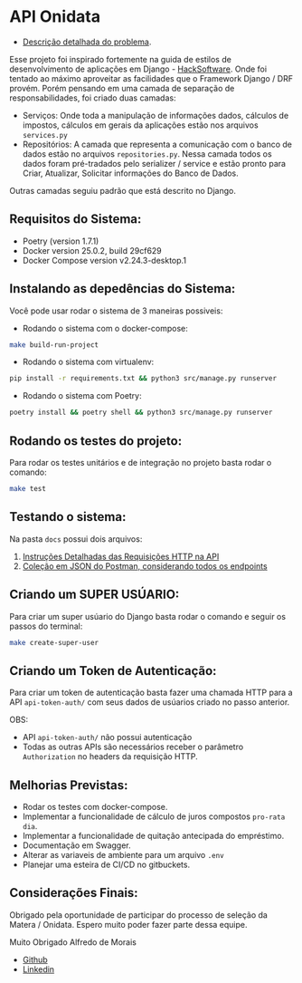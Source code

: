 # API Onidata

- [Descrição detalhada do problema](INTRUÇÕES.md).

Esse projeto foi inspirado fortemente na guida de estilos de desenvolvimento de aplicações em Django - [HackSoftware](https://github.com/HackSoftware/Django-Styleguide).
Onde foi tentado ao máximo aproveitar as facilidades que o Framework Django / DRF provém. Porém pensando em uma camada de separação de responsabilidades, foi criado duas camadas:

- Serviços: Onde toda a manipulação de informações dados, cálculos de impostos, cálculos em gerais da aplicações estão nos arquivos `services.py`
- Repositórios: A camada que representa a comunicação com o banco de dados estão no arquivos `repositories.py`. Nessa camada todos os dados foram pré-tradados pelo serializer / service e estão pronto para Criar, Atualizar, Solicitar informações do Banco de Dados.

Outras camadas seguiu padrão que está descrito no Django.

## Requisitos do Sistema:

- Poetry (version 1.7.1)
- Docker version 25.0.2, build 29cf629
- Docker Compose version v2.24.3-desktop.1

## Instalando as depedências do Sistema:

Você pode usar rodar o sistema de 3 maneiras possiveis: 

- Rodando o sistema com o docker-compose:

```bash
make build-run-project
```

- Rodando o sistema com virtualenv:

```bash
pip install -r requirements.txt && python3 src/manage.py runserver
```

- Rodando o sistema com Poetry:

```bash
poetry install && poetry shell && python3 src/manage.py runserver
```

## Rodando os testes do projeto:

Para rodar os testes unitários e de integração no projeto basta rodar o comando:

```bash
make test
```

## Testando o sistema:

Na pasta `docs` possui dois arquivos:

1. [Instruções Detalhadas das Requisições HTTP na API](docs/Endpoints.md)
1. [Coleção em JSON do Postman, considerando todos os endpoints](docs/OnidataApi.postman_collection.json)


## Criando um SUPER USÚARIO:

Para criar um super usúario do Django basta rodar o comando e seguir os passos do terminal:

```bash
make create-super-user
```

## Criando um Token de Autenticação:

Para criar um token de autenticação basta fazer uma chamada HTTP para a API `api-token-auth/` com seus dados de usúarios criado no passo anterior.

OBS:
- API `api-token-auth/` não possui autenticação
- Todas as outras APIs são necessários receber o parâmetro `Authorization` no headers da requisição HTTP.

## Melhorias Previstas:

- Rodar os testes com docker-compose.
- Implementar a funcionalidade de cálculo de juros compostos `pro-rata dia`.
- Implementar a funcionalidade de quitação antecipada do empréstimo.
- Documentação em Swagger.
- Alterar as variaveis de ambiente para um arquivo `.env`
- Planejar uma esteira de CI/CD no gitbuckets.

## Considerações Finais:

Obrigado pela oportunidade de participar do processo de seleção da Matera / Onidata. Espero muito poder fazer parte dessa equipe.

Muito Obrigado
Alfredo de Morais

- [Github](https://github.com/alfmorais/)
- [Linkedin](https://www.linkedin.com/in/alfredomneto/)
